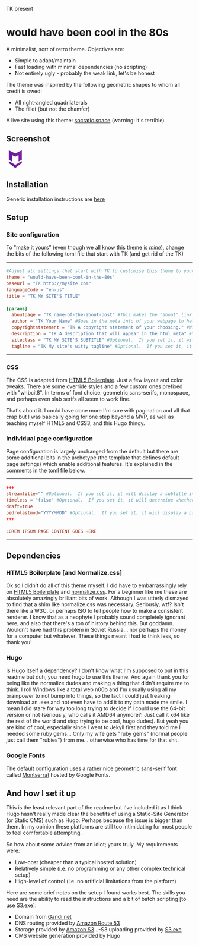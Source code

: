 TK present

would have been cool in the 80s
===============================

A minimalist, sort of retro theme.  Objectives are:

* Simple to adapt/maintain
* Fast loading with minimal dependencies (no scripting)
* Not entirely ugly - probably the weak link, let's be honest

The theme was inspired by the following geometric shapes to whom all credit is owed:

* All right-angled quadrilaterals
* The fillet (but not the chamfer)

A live site using this theme: [socratic.space](http://socratic.space) (warning: it's terrible)

## Screenshot

![WHBCIT8 screenshot](https://github.com/adam-p/markdown-here/raw/master/src/common/images/icon48.png "WHBCIT8 screenshot")

## Installation

Generic installation instructions are [here](https://gohugo.io/themes/installing/)

## Setup

### Site configuration

To "make it yours" (even though we all know this theme is *mine*), change the bits of the following toml file that start with TK (and get rid of the TK)

---
```toml
#Adjust all settings that start with TK to customise this theme to your site.  Also remove the TK
theme = "would-have-been-cool-in-the-80s"
baseurl = "TK http://mysite.com"
languageCode = "en-us"
title = "TK MY SITE'S TITLE"

[params]
  aboutpage = "TK name-of-the-about-post" #This makes the "about" link in the header function.  It must be the exact filename of your about page without the file extension.  E.g. if your about page is called "mysiteabout.md" then enter in "mysiteabout"
  author = "TK Your Name" #Goes in the meta info of your webpage to help identify you as the author of the content
  copyrightstatement = "TK A copyright statement of your choosing." #Will appear in the footer of each page.
  description = "TK A description that will appear in the html meta" #Goes in the meta info of your webpage to describe the content of your site
  siteclass = "TK MY SITE'S SUBTITLE" #Optional.  If you set it, it will display a subtitle in a contrasting color (adjustable within the CSS) on the site's index page.
  tagline = "TK My site's witty tagline" #Optional.  If you set it, it will display a tagline for the website underneath the titles.  By default it appears italicized.
```
---

### CSS

The CSS is adapted from [HTML5 Boilerplate](http://gohugo.io).  Just a few layout and color tweaks.  There are some override styles and a few custom ones prefixed with "whbcit8".  In terms of font choice: geometric sans-serifs, monospace, and perhaps even slab serifs all seem to work fine.

That's about it.  I could have done more I'm sure with pagination and all that crap but I was basically going for one step beyond a MVP, as well as teaching myself HTML5 and CSS3, and this Hugo thingy.

### Individual page configuration

Page configuration is largely unchanged from the default but there are some additional bits in the archetype (the template that defines default page settings) which enable additional features.  It's explained in the comments in the toml file below.

---
```toml
+++
streamtitle="" #Optional.  If you set it, it will display a subtitle in a contrasting color (adjustable within the CSS) on the individual page.
timeless = "false" #Optional.  If you set it, it will determine whether the post displays date features (displaying a date on the post summary on the index page, date in the page title).  Changing the value to true suppresses all of these features, with the exception of the last modified date shown by the pedrolastmod parameter
draft=true
pedrolastmod="YYYYMMDD" #Optional.  If you set it, it will display a Last Modified Date under the footer.  This is not automated at all, nor formatted, but simply provides a basic ability to indicate that the creation date differs from the modified date.  If left unchanged, it will display the created date.
+++

LOREM IPSUM PAGE CONTENT GOES HERE
```
---

## Dependencies

### HTML5 Boilerplate [and Normalize.css]

Ok so I didn't do all of this theme myself.  I did have to embarrassingly rely on [HTML5 Boilerplate](https://html5boilerplate.com/) and [normalize.css](https://necolas.github.io/normalize.css/).  For a beginner like me these are absolutely amazingly brilliant bits of work.  Although I was utterly dismayed to find that a shim like normalize.css was necessary.  Seriously, wtf?  Isn't there like a W3C, or perhaps ISO to tell people how to make a consistent renderer.  I know that as a neophyte I probably sound completely ignorant here, and also that there's a ton of history behind this.  But goddamn.  Wouldn't have had this problem in Soviet Russia... nor perhaps the money for a computer but whatever.  These things meant I had to think less, so thank you!

### Hugo

Is [Hugo](http://gohugo.io) itself a dependency?  I don't know what I'm supposed to put in this readme but duh, you need hugo to use this theme.  And again thank you for being like the normalize dudes and making a thing that didn't require me to think.  I roll Windows like a total web n00b and I'm usually using all my brainpower to not bump into things, so the fact I could just freaking download an .exe and not even have to add it to my path made me smile.  I mean I did stare for way too long trying to decide if I could use the 64-bit version or not (seriously, who calls it AMD64 anymore?! Just call it x64 like the rest of the world and stop trying to be cool, hugo dudes).  But yeah you are kind of cool, especially since I went to Jekyll first and they told me I needed some ruby gems...  Only my wife gets "ruby gems" (normal people just call them "rubies") from me... otherwise who has time for that shit.

### Google Fonts

The default configuration uses a rather nice geometric sans-serif font called [Montserrat](https://www.google.com/fonts/specimen/Montserrat) hosted by Google Fonts.

## And how I set it up

This is the least relevant part of the readme but I've included it as I think Hugo hasn't really made clear the benefits of using a Static-Site Generator (or Static CMS) such as Hugo.  Perhaps because the issue is bigger than them.  In my opinion these platforms are still too intimidating for most people to feel comfortable attempting.

So how about some advice from an idiot; yours truly.  My requirements were:
* Low-cost (cheaper than a typical hosted solution)
* Relatively simple (i.e. no programming or any other complex technical setup)
* High-level of control (i.e. no artificial limitations from the platform)

Here are some brief notes on the setup I found works best.  The skills you need are the ability to read the instructions and a bit of batch scripting [to use S3.exe]:
- Domain from [Gandi.net](http://gandi.net)
- DNS routing provided by [Amazon Route 53](https://aws.amazon.com/route53/)
- Storage provided by [Amazon S3](https://aws.amazon.com/s3/)
..-S3 uploading provided by [S3.exe](https://s3.codeplex.com/)
- CMS website generation provided by Hugo